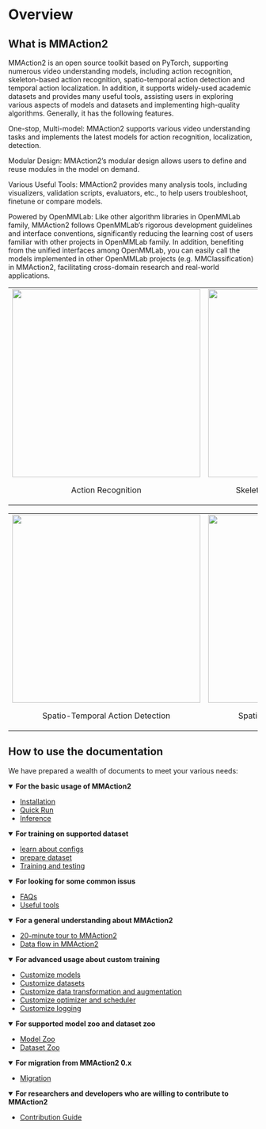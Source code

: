 # Overview

## What is MMAction2

MMAction2 is an open source toolkit based on PyTorch, supporting numerous video understanding models, including action recognition, skeleton-based action recognition, spatio-temporal action detection and temporal action localization. In addition, it supports widely-used academic datasets and provides many useful tools, assisting users in exploring various aspects of models and datasets and implementing high-quality algorithms. Generally, it has the following features.

One-stop, Multi-model: MMAction2 supports various video understanding tasks and implements the latest models for action recognition, localization, detection.

Modular Design: MMAction2’s modular design allows users to define and reuse modules in the model on demand.

Various Useful Tools: MMAction2 provides many analysis tools, including visualizers, validation scripts, evaluators, etc., to help users troubleshoot, finetune or compare models.

Powered by OpenMMLab: Like other algorithm libraries in OpenMMLab family, MMAction2 follows OpenMMLab’s rigorous development guidelines and interface conventions, significantly reducing the learning cost of users familiar with other projects in OpenMMLab family. In addition, benefiting from the unified interfaces among OpenMMLab, you can easily call the models implemented in other OpenMMLab projects (e.g. MMClassification) in MMAction2, facilitating cross-domain research and real-world applications.

<table><tr>
  <td><img src="https://github.com/open-mmlab/mmaction2/raw/1.x/resources/mmaction2_overview.gif" width="380px">
    <p style="text-align: center;">Action Recognition</p></td>
  <td><img src="https://user-images.githubusercontent.com/34324155/123989146-2ecae680-d9fb-11eb-916b-b9db5563a9e5.gif" width="380px"><br>
    <p style="text-align: center;">Skeleton-based Action Recognition</p></td>
</table></tr>
<table><tr>
  <td><img src="https://user-images.githubusercontent.com/30782254/155710881-bb26863e-fcb4-458e-b0c4-33cd79f96901.gif" width="380px">
    <p style="text-align: center;">Spatio-Temporal Action Detection</p></td>
  <td><img src="https://github.com/open-mmlab/mmaction2/raw/1.x/resources/spatio-temporal-det.gif" width="380px"><br>
    <p style="text-align: center;">Spatio-Temporal Action Detection</p></td>
</table></tr>

## How to use the documentation

We have prepared a wealth of documents to meet your various needs:

<details open>
<summary><b>For the basic usage of MMAction2</b></summary>

- [Installation](docs/en/get_started/installation.md)
- [Quick Run](docs/en/get_started/quick_run.md)
- [Inference](docs/en/user_guides/Inference.md)

</details>

<details open>
<summary><b>For training on supported dataset</b></summary>

- [learn about configs](docs/en/user_guides/config.md)
- [prepare dataset](docs/en/get_started/prepare_dataset.md)
- [Training and testing](docs/en/user_guides/train_test.md)

</details>

<details open>
<summary><b>For looking for some common issus</b></summary>

- [FAQs](docs/en/get_started/faq.md)
- [Useful tools](docs/en/useful_tools.md)

</details>

<details open>
<summary><b>For a general understanding about MMAction2</b></summary>

- [20-minute tour to MMAction2](docs/en/get_started/20-minute_tour.md)
- [Data flow in MMAction2](docs/en/advanced_guides/dataflow.md)

</details>

<details open>
<summary><b>For advanced usage about custom training</b></summary>

- [Customize models](docs/en/advanced_guides/customize_models.md)
- [Customize datasets](docs/en/advanced_guides/customize_dataset.md)
- [Customize data transformation and augmentation](docs/en/advanced_guides/customize_pipeline.md)
- [Customize optimizer and scheduler](docs/en/advanced_guides/customize_optimizer.md)
- [Customize logging](docs/en/advanced_guides/customize_logging.md)

</details>

<details open>
<summary><b>For supported model zoo and dataset zoo</b></summary>

- [Model Zoo](model_zoo/modelzoo.md)
- [Dataset Zoo](datasetzoo.md)

</details>

<details open>
<summary><b>For migration from MMAction2 0.x</b></summary>

- [Migration](migration.md)

</details>

<details open>
<summary><b>For researchers and developers who are willing to contribute to MMAction2</b></summary>

- [Contribution Guide](get_started/contribution_guide.md)

</details>
